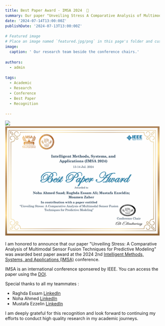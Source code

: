 ```yaml
---
title: Best Paper Award - IMSA 2024  🎉 
summary: Our paper "Unveiling Stress A Comparative Analysis of Multimodal Sensor Fusion Techniques for Predictive Modeling" was awarded best paper award at IMSA 2024.
date: '2024-07-14T13:00:00Z'
publishDate: '2024-07-13T13:00:00Z'

# Featured image
# Place an image named `featured.jpg/png` in this page's folder and customize its options here.
image:
  caption: ' Our research team beside the conference chairs.'

authors:
  - admin

tags:
  - Academic
  - Research
  - Conference
  - Best Paper
  - Recognition

---
```


<div class="image-slider">
  <div><img src="photo.JPEG" /></div>
  <div><img src="cert.png" /></div>
  <!-- <div>{{< video src="posts/TAoY/certificate_TAoY.jpg"  >}}</div>
  <div>{{< video src="posts/TAoY/Me.jpg"  >}}</div>
  <div style="width:100%">{{< video src="posts/TAoY/TAoY.jpg"  >}}</div> -->

</div>

I am honored to announce that our paper "Unveiling Stress: A Comparative Analysis of Multimodal Sensor Fusion Techniques for Predictive Modeling" was awarded best paper award at the 2024 2nd [Intelligent Methods, Systems, and Applications (IMSA)](http://imsa.msa.edu.eg/) conference.

IMSA is an international conference sponsered by IEEE. You can access the paper using the [DOI](https://doi.org/10.1109/IMSA61967.2024.10652785).

Special thanks to all my teammates :
- Raghda Essam  [LinkedIn](https://www.linkedin.com/in/raghdaali/)
- Noha Ahmed  [LinkedIn](https://www.linkedin.com/in/noha-ahmed-saad-eldien-b4209a284/)
- Mustafa Ezzelin  [LinkedIn](https://www.linkedin.com/in/mustafa-ezzeldin-549b101a2/)

<!-- ![screen reader text](certificate_TAoY.jpg "Certificate of appreciation.") -->




<script type="text/javascript">
  $(document).ready(function(){
    $('.image-slider').slick({
      dots: true,
      infinite: true,
      speed: 300,
      slidesToShow: 1,
      adaptiveHeight: true
    });
  });
</script>

I am deeply grateful for this recognition and look forward to continuing my efforts to conduct high quality research in my academic journeys.


